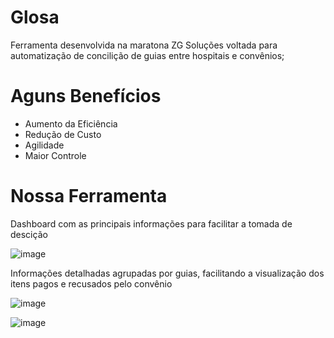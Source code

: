 # Glosa
Ferramenta desenvolvida na maratona ZG Soluções voltada para automatização de concilição de guias entre hospitais e convênios;

# Aguns Benefícios

- Aumento da Eficiência
- Redução de Custo
- Agilidade
- Maior Controle

# Nossa Ferramenta

Dashboard com as principais informações para facilitar a tomada de descição 

![image](https://user-images.githubusercontent.com/22817118/75626945-99bba180-5baa-11ea-8c87-60d470e4e975.png)

Informações detalhadas agrupadas por guias, facilitando a visualização dos itens pagos e recusados pelo convênio

![image](https://user-images.githubusercontent.com/22817118/75626993-0898fa80-5bab-11ea-87c5-0fd899a262e1.png)

![image](https://user-images.githubusercontent.com/22817118/75627004-1cdcf780-5bab-11ea-831a-c56e65dc3145.png)
